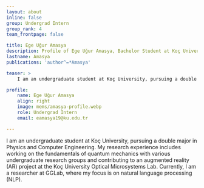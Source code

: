 ```yaml
---
layout: about
inline: false
group: Undergrad Intern
group_rank: 4
team_frontpage: false

title: Ege Uğur Amasya
description: Profile of Ege Uğur Amasya, Bachelor Student at Koç University.
lastname: Amasya
publications: 'author^=*Amasya'

teaser: >
    I am an undergraduate student at Koç University, pursuing a double major in Physics and Computer Engineering.

profile:
    name: Ege Uğur Amasya
    align: right
    image: mems/amasya-profile.webp
    role: Undergrad Intern
    email: eamasya19@ku.edu.tr

---
```


I am an undergraduate student at Koç University, pursuing a double major in Physics and Computer Engineering. My research experience includes working on the fundamentals of quantum mechanics with various undergraduate research groups and contributing to an augmented reality (AR) project at the Koç University Optical Microsystems Lab. Currently, I am a researcher at GGLab, where my focus is on natural language processing (NLP).
